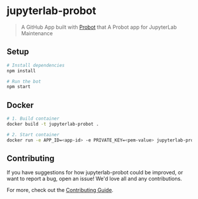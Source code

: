 # jupyterlab-probot

> A GitHub App built with [Probot](https://github.com/probot/probot) that A Probot app for JupyterLab Maintenance

## Setup

```sh
# Install dependencies
npm install

# Run the bot
npm start
```

## Docker

```sh
# 1. Build container
docker build -t jupyterlab-probot .

# 2. Start container
docker run -e APP_ID=<app-id> -e PRIVATE_KEY=<pem-value> jupyterlab-probot
```

## Contributing

If you have suggestions for how jupyterlab-probot could be improved, or want to report a bug, open an issue! We'd love all and any contributions.

For more, check out the [Contributing Guide](CONTRIBUTING.md).

